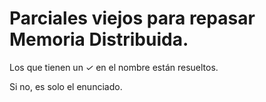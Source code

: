 # Parciales viejos para repasar Memoria Distribuida.
Los que tienen un *✓* en el nombre están resueltos.

Si no, es solo el enunciado.